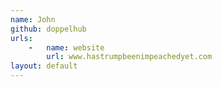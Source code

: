 ```yaml
---
name: John
github: doppelhub
urls:
    -   name: website
        url: www.hastrumpbeenimpeachedyet.com
layout: default
---
```

